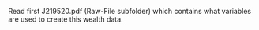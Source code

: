 Read first J219520.pdf (Raw-File subfolder) which contains what variables are used to create this wealth data.
